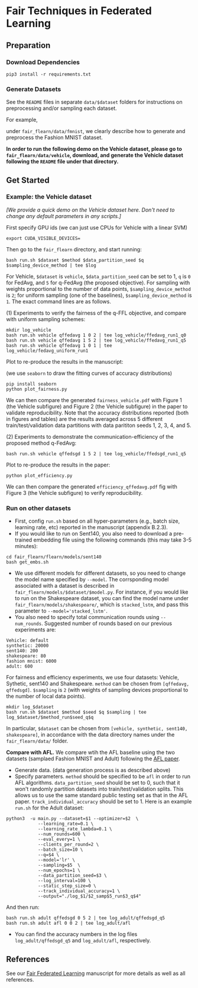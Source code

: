 # Fair Techniques in Federated Learning

 

## Preparation

### Download Dependencies

```
pip3 install -r requirements.txt
```


### Generate Datasets

See the `README` files in separate `data/$dataset` folders for instructions on preprocessing and/or sampling each dataset.

For example,

under ```fair_flearn/data/fmnist```, we clearly describe how to generate and preprocess the Fashion MNIST dataset.


**In order to run the following demo on the Vehicle dataset, please go to `fair_flearn/data/vehicle`, download, and generate the Vehicle dataset following the `README` file under that directory.**

## Get Started

### Example: the Vehicle dataset

*[We provide a quick demo on the Vehicle dataset here. Don't need to change any default parameters in any scripts.]*

First specify GPU ids (we can just use CPUs for Vehicle with a linear SVM)

```
export CUDA_VISIBLE_DEVICES=

```
Then go to the `fair_flearn` directory, and start running:

```
bash run.sh $dataset $method $data_partition_seed $q $sampling_device_method | tee $log
```
For Vehicle, `$dataset` is `vehicle`, `$data_partition_seed` can be set to 1, `q` is `0` for FedAvg, and `5` for q-FedAvg (the proposed objective). For sampling with weights proportional to the number of data points, `$sampling_device_method` is `2`; for uniform sampling (one of the baselines), `$sampling_device_method` is `1`. The exact command lines are as follows.

(1) Experiments to verify the fairness of the q-FFL objective, and compare with uniform sampling schemes:

```
mkdir log_vehicle
bash run.sh vehicle qffedavg 1 0 2 | tee log_vehicle/ffedavg_run1_q0
bash run.sh vehicle qffedavg 1 5 2 | tee log_vehicle/ffedavg_run1_q5
bash run.sh vehicle qffedavg 1 0 1 | tee log_vehicle/fedavg_uniform_run1

```

Plot to re-produce the results in the manuscript:

(we use `seaborn` to draw the fitting curves of accuracy distributions)

```
pip install seaborn
python plot_fairness.py
```

We can then compare the generated `fairness_vehicle.pdf` with Figure 1 (the Vehicle subfigure) and Figure 2 (the Vehicle subfigure) in the paper to validate reproducibility. Note that the accuracy distributions reported (both in figures and tables) are the results averaged across 5 different train/test/validation data partitions with data parititon seeds 1, 2, 3, 4, and 5.

(2) Experiments to demonstrate the communication-efficiency of the proposed method q-FedAvg:

```
bash run.sh vehicle qffedsgd 1 5 2 | tee log_vehicle/ffedsgd_run1_q5
```

Plot to re-produce the results in the paper:

```
python plot_efficiency.py
```

We can then compare the generated `efficiency_qffedavg.pdf` fig with Figure 3 (the Vehicle subfigure) to verify reproducibility.

### Run on other datasets

* First, config `run.sh` based on all hyper-parameters (e.g., batch size, learning rate, etc) reported in the manuscript (appendix B.2.3). 
* If you would like to run on Sent140, you also need to download a pre-trained embedding file using the following commands (this may take 3-5 minutes):

```
cd fair_flearn/flearn/models/sent140
bash get_embs.sh
```
* We use different models for different datasets, so you need to change the model name specified by `--model`. The corrsponding model associated with a dataset is described in `fair_flearn/models/$dataset/$model.py`. For instance, if you would like to run on the Shakespeare dataset, you can find the model name under `fair_flearn/models/shakespeare/`, which is `stacked_lstm`, and pass this parameter to `--model='stacked_lstm'`. 
* You also need to specify total communication rounds using `--num_rounds`. Suggested number of rounds based on our previous experiments are:

```
Vehicle: default
synthetic: 20000
sent140: 200
shakespeare: 80
fashion mnist: 6000
adult: 600
```

For fairness and efficiency experiments, we use four datasets: Vehicle, Sythetic, sent140 and Shakespeare. `method` can be chosen from `[qffedavg, qffedsgd]`. `$sampling` is `2` (with weights of sampling devices proportional to the number of local data points).

```
mkdir log_$dataset
bash run.sh $dataset $method $seed $q $sampling | tee log_$dataset/$method_run$seed_q$q
```

In particular, `$dataset` can be chosen from `[vehicle, synthetic, sent140, shakespeare]`, in accordance with the data directory names under the `fair_flearn/data/` folder.

**Compare with AFL.** We compare wtih the AFL baseline using the two datasets (samplaed Fashion MNIST and Adult) following the [AFL paper](https://arxiv.org/abs/1902.00146). 

* Generate data. (data generation process is as described above) 
* Specify parameters. `method` should be specified to be `afl` in order to run AFL algorithms. `data_partition_seed` should be set to 0, such that it won't randomly partition datasets into train/test/validation splits. This allows us to use the same standard public testing set as that in the AFL paper. `track_individual_accuracy` should be set to 1. Here is an example `run.sh` for the Adult dataset:

```
python3  -u main.py --dataset=$1 --optimizer=$2  \
            --learning_rate=0.1 \
            --learning_rate_lambda=0.1 \
            --num_rounds=600 \
            --eval_every=1 \
            --clients_per_round=2 \
            --batch_size=10 \
            --q=$4 \
            --model='lr' \
            --sampling=$5  \
            --num_epochs=1 \
            --data_partition_seed=$3 \
            --log_interval=100 \
            --static_step_size=0 \
            --track_individual_accuracy=1 \
            --output="./log_$1/$2_samp$5_run$3_q$4"
```
And then run:

```
bash run.sh adult qffedsgd 0 5 2 | tee log_adult/qffedsgd_q5
bash run.sh adult afl 0 0 2 | tee log_adult/afl
```
* You can find the accuracy numbers in the log files `log_adult/qffedsgd_q5` and `log_adult/afl`, respectively. 



## References

See our [Fair Federated Learning](https://openreview.net/pdf?id=ByexElSYDr)  manuscript for more details as well as all references.
